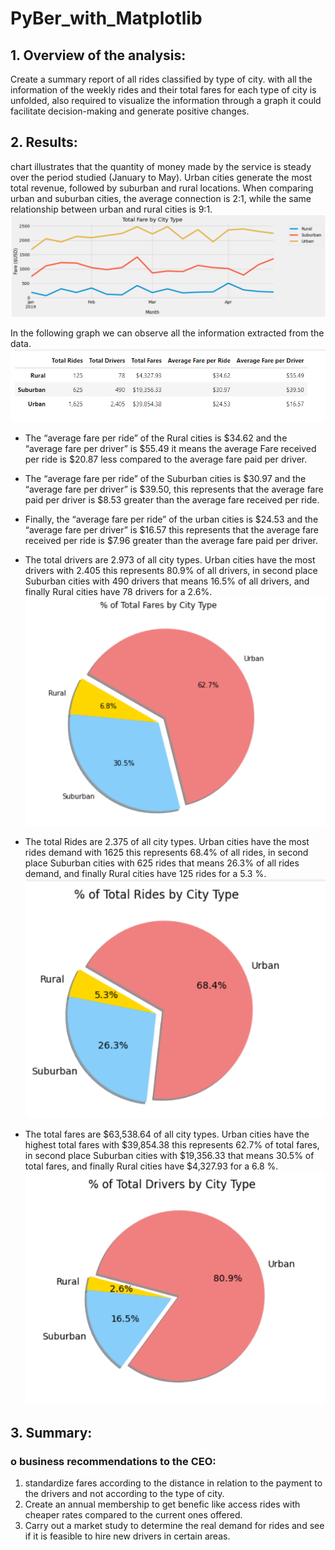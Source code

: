 # PyBer_with_Matplotlib
## 1.	Overview of the analysis:
Create a summary report of all rides classified by type of city. with all the information of the weekly rides and their total fares for each type of city is unfolded, also required to visualize the information through a graph it could facilitate decision-making and generate positive changes.

## 2.	Results:
chart illustrates that the quantity of money made by the service is steady over the period studied (January to May). Urban cities generate the most total revenue, followed by suburban and rural locations. When comparing urban and suburban cities, the average connection is 2:1, while the same relationship between urban and rural cities is 9:1.
![](resources/img0.png) 

In the following graph we can observe all the information extracted from the data.
![](resources/img1.png) 


*	The “average fare per ride” of the Rural cities is $34.62 and the “average fare per driver” is $55.49 it means the average Fare received per ride is $20.87 less compared to the average fare paid per driver. 

*	The “average fare per ride” of the Suburban cities is $30.97 and the “average fare per driver” is $39.50, this represents that the average fare paid per driver is $8.53 greater than   the average fare received per ride.

*	Finally, the “average fare per ride” of the urban cities is $24.53 and the “average fare per driver” is $16.57 this represents that the average fare received per ride is $7.96 greater than   the average fare paid per driver.

* The total drivers are 2.973 of all city types. Urban cities have the most drivers with 2.405 this represents 80.9% of all drivers, in second place Suburban cities with 490 drivers that means 16.5% of all drivers, and finally Rural cities have 78 drivers for a 2.6%. 
![](resources/img2.png) 

* The total Rides are 2.375 of all city types. Urban cities have the most rides demand with 1625 this represents 68.4% of all rides, in second place Suburban cities with 625 rides that means 26.3% of all rides demand, and finally Rural cities have 125 rides for a 5.3 %.
![](resources/img3.png) 

* The total fares are $63,538.64 of all city types. Urban cities have the highest total fares with $39,854.38 this represents 62.7% of total fares, in second place Suburban cities with $19,356.33 that means 30.5% of total fares, and finally Rural cities have $4,327.93 for a 6.8 %.
![](resources/img4.png) 

## 3.	Summary:
### o	business recommendations to the CEO:

1. standardize fares according to the distance in relation to the payment to the drivers and not according to the type of city.
2. Create an annual membership to get benefic like access rides with cheaper rates compared to the current ones offered.
3. Carry out a market study to determine the real demand for rides and see if it is feasible to hire new drivers in certain areas.
